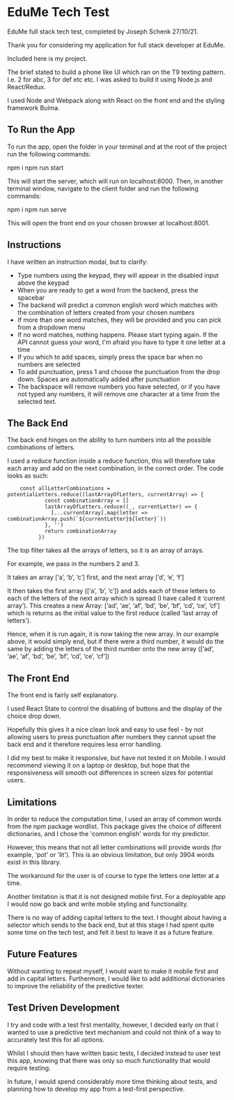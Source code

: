 # EduMe Tech Test

EduMe full stack tech test, completed by Joseph Schenk 27/10/21. 

Thank you for considering my application for full stack developer at EduMe. 

Included here is my project. 

The brief stated to build a phone like UI which ran on the T9 texting pattern. I.e. 2 for abc, 3 for def etc etc. 
I was asked to build it using Node.js and React/Redux. 

I used Node and Webpack along with React on the front end and the styling framework Bulma. 

## To Run the App

To run the app, open the folder in your terminal and at the root of the project run the following commands:

npm i
npm run start

This will start the server, which will run on localhost:8000. Then, in another terminal window, navigate to the client folder and run the following commands:

npm i
npm run serve

This will open the front end on your chosen browser at localhost:8001. 

## Instructions

I have written an instruction modal, but to clarify:

- Type numbers using the keypad, they will appear in the disabled input above the keypad
- When you are ready to get a word from the backend, press the spacebar
- The backend will predict a common english word which matches with the combination of letters created from your chosen numbers
- If more than one word matches, they will be provided and you can pick from a dropdown menu
- If no word matches, nothing happens. Please start typing again. If the API cannot guess your word, I'm afraid you have to type it one letter at a time
- If you which to add spaces, simply press the space bar when no numbers are selected
- To add punctuation, press 1 and choose the punctuation from the drop down. Spaces are automatically added after punctuation
- The backspace will remove numbers you have selected, or if you have not typed any numbers, it will remove one character at a time from the selected text. 

## The Back End

The back end hinges on the ability to turn numbers into all the possible combinations of letters. 

I used a reduce function inside a reduce function, this will therefore take each array and add on the next combination, in the correct order. The code looks as such: 

```
    const allLetterCombinations = potentialLetters.reduce((lastArrayOfLetters, currentArray) => {
            const combinationArray = []
            lastArrayOfLetters.reduce((_, currentLetter) => {
              [...currentArray].map(letter => combinationArray.push(`${currentLetter}${letter}`))
            }, '')
            return combinationArray
          })
```

The top filter takes all the arrays of letters, so it is an array of arrays. 

For example, we pass in the numbers 2 and 3. 

It takes an array [‘a’, ‘b’, ‘c’] first, and the next array [‘d’, ‘e’, ‘f’]

It then takes the first array ([‘a’, ‘b’, ‘c’]) and adds each of these letters to each of the letters of the next array which is spread (I have called it ‘current array’). This creates a new Array: [‘ad’, ‘ae’, ‘af’, ‘bd’, ‘be’, ‘bf’, ‘cd’, ‘ce’, ‘cf’] which is returns as the initial value to the first reduce (called ‘last array of letters'). 

Hence, when it is run again, it is now taking the new array. In our example above, it would simply end, but if there were a third number, it would do the same by adding the letters of the third number onto the new array ([‘ad’, ‘ae’, ‘af’, ‘bd’, ‘be’, ‘bf’, ‘cd’, ‘ce’, ‘cf’])

## The Front End

The front end is fairly self explanatory.

I used React State to control the disabling of buttons and the display of the choice drop down. 

Hopefully this gives it a nice clean look and easy to use feel - by not allowing users to press punctuation after numbers they cannot upset the back end and it therefore requires less error handling. 

I did my best to make it responsive, but have not tested it on Mobile. I would recommend viewing it on a laptop or desktop, but hope that the responsiveness will smooth out differences in screen sizes for potential users. 

## Limitations

In order to reduce the computation time, I used an array of common words from the npm package wordlist. This package gives the choice of different dictionaries, and I chose the 'common english' words for my predictor. 

However, this means that not all letter combinations will provide words (for example, 'pot' or 'lit'). This is an obvious limitation, but only 3904 words exist in this library. 

The workaround for the user is of course to type the letters one letter at a time. 

Another limitation is that it is not designed mobile first. For a deployable app I would now go back and write mobile styling and functionality.

There is no way of adding capital letters to the text. I thought about having a selector which sends to the back end, but at this stage I had spent quite some time on the tech test, and felt it best to leave it as a future feature. 

## Future Features

Without wanting to repeat myself, I would want to make it mobile first and add in capital letters. Furthermore, I would like to add additional dictionaries to improve the reliability of the predictive texter. 

## Test Driven Development

I try and code with a test first mentality, however, I decided early on that I wanted to use a predictive text mechanism and could not think of a way to accurately test this for all options. 

Whilst I should then have written basic tests, I decided instead to user test this app, knowing that there was only so much functionality that would require testing. 

In future, I would spend considerably more time thinking about tests, and planning how to develop my app from a test-first perspective. 
